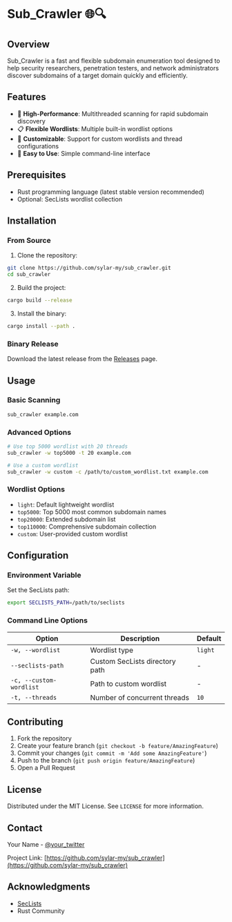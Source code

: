 # Sub_Crawler 🌐🔍

## Overview

Sub_Crawler is a fast and flexible subdomain enumeration tool designed to help security researchers, penetration testers, and network administrators discover subdomains of a target domain quickly and efficiently.


## Features

- 🚀 **High-Performance**: Multithreaded scanning for rapid subdomain discovery
- 📋 **Flexible Wordlists**: Multiple built-in wordlist options
- 🔧 **Customizable**: Support for custom wordlists and thread configurations
- 🎯 **Easy to Use**: Simple command-line interface

## Prerequisites

- Rust programming language (latest stable version recommended)
- Optional: SecLists wordlist collection

## Installation

### From Source

1. Clone the repository:
```bash
git clone https://github.com/sylar-my/sub_crawler.git
cd sub_crawler
```

2. Build the project:
```bash
cargo build --release
```

3. Install the binary:
```bash
cargo install --path .
```

### Binary Release

Download the latest release from the [Releases](https://github.com/sylar-my/sub_crawler/releases) page.

## Usage

### Basic Scanning

```bash
sub_crawler example.com
```

### Advanced Options

```bash
# Use top 5000 wordlist with 20 threads
sub_crawler -w top5000 -t 20 example.com

# Use a custom wordlist
sub_crawler -w custom -c /path/to/custom_wordlist.txt example.com
```

### Wordlist Options

- `light`: Default lightweight wordlist
- `top5000`: Top 5000 most common subdomain names
- `top20000`: Extended subdomain list
- `top110000`: Comprehensive subdomain collection
- `custom`: User-provided custom wordlist

## Configuration

### Environment Variable

Set the SecLists path:
```bash
export SECLISTS_PATH=/path/to/seclists
```

### Command Line Options

| Option | Description | Default |
|--------|-------------|---------|
| `-w, --wordlist` | Wordlist type | `light` |
| `--seclists-path` | Custom SecLists directory path | - |
| `-c, --custom-wordlist` | Path to custom wordlist | - |
| `-t, --threads` | Number of concurrent threads | `10` |

## Contributing

1. Fork the repository
2. Create your feature branch (`git checkout -b feature/AmazingFeature`)
3. Commit your changes (`git commit -m 'Add some AmazingFeature'`)
4. Push to the branch (`git push origin feature/AmazingFeature`)
5. Open a Pull Request

## License

Distributed under the MIT License. See `LICENSE` for more information.

## Contact

Your Name - [@your_twitter](https://twitter.com/your_twitter)

Project Link: [https://github.com/sylar-my/sub_crawler](https://github.com/sylar-my/sub_crawler)

## Acknowledgments

- [SecLists](https://github.com/danielmiessler/SecLists)
- Rust Community
